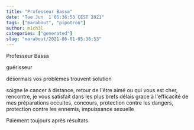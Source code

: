 ```yaml
---
title: "Professeur Bassa"
date: "Tue Jun  1 05:36:53 CEST 2021"
tags: ["marabout", "pipotron"]
author: m1ch3l
categories: ["generated"]
slug: "marabout/2021-06-01-05:36:53"
---
```


Professeur Bassa

guérisseur

désormais vos problèmes trouvent solution

soigne le cancer à distance, retour de l'être aimé ou qui vous est cher, rencontre, je vous satisfait dans les plus brefs délais grace à l'efficacité de mes préparations occultes, concours, protection contre les dangers, protection contre les ennemis, impuissance sexuelle

Paiement toujours après résultats
